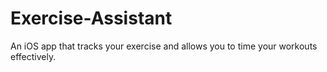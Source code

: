 # Exercise-Assistant
An iOS app that tracks your exercise and allows you to time your workouts effectively.
